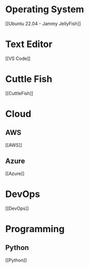 # Operating System
 [[Ubuntu 22.04 - Jammy JellyFish]]

# Text Editor
[[VS Code]]

# Cuttle Fish
[[CuttleFish]]

# Cloud
## AWS
[[AWS]]
## Azure
[[Azure]]

# DevOps
[[DevOps]]

# Programming 
## Python
[[Python]]